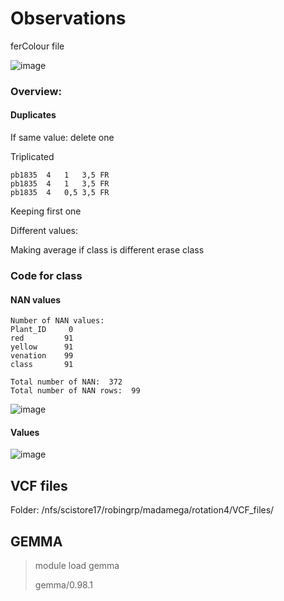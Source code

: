 # Observations

ferColour file

![image](https://github.com/sarabi98/rotation4_GWAS/assets/94226596/9450c281-6c63-4801-bfdb-1dd51fe2d9ee)

### Overview:

#### Duplicates

If same value: delete one 

Triplicated
```
pb1835	4	1	3,5	FR
pb1835	4	1	3,5	FR
pb1835	4	0,5	3,5	FR

```

Keeping first one

Different values:

Making average if class is different erase class

### Code for class


#### NAN values

```
Number of NAN values:
Plant_ID     0
red         91
yellow      91
venation    99
class       91

Total number of NAN:  372
Total number of NAN rows:  99
```
![image](https://github.com/sarabi98/rotation4_GWAS/assets/94226596/d185b235-1277-47a3-8307-724404d894f6)

#### Values

![image](https://github.com/sarabi98/rotation4_GWAS/assets/94226596/99ff0530-2d1a-41bf-9d7b-83dfa3abed55)


## VCF files

Folder: /nfs/scistore17/robingrp/madamega/rotation4/VCF_files/


## GEMMA

> module load gemma
> 
> gemma/0.98.1
